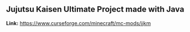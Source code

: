 ## Jujutsu Kaisen Ultimate Project made with Java

**Link:** https://www.curseforge.com/minecraft/mc-mods/jjkm
